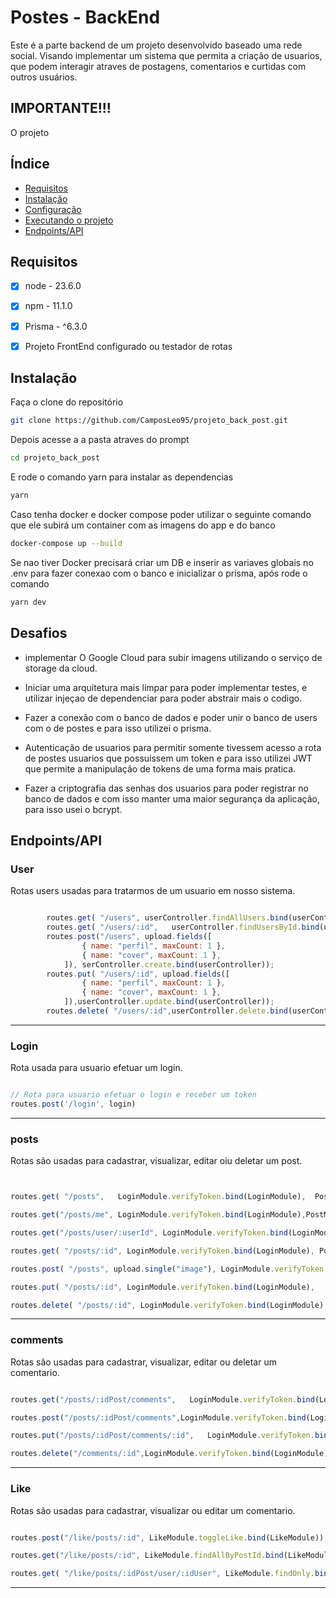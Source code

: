 # Postes - BackEnd

Este é a parte backend de um projeto desenvolvido baseado uma rede social. Visando implementar um sistema que permita a criação de usuarios, que podem interagir atraves de postagens, comentarios e curtidas com outros usuários.


## IMPORTANTE!!!
O projeto 

## Índice

- [Requisitos](#requisitos)
- [Instalação](#instalação)
- [Configuração](#configuração)
- [Executando o projeto](#executando-o-projeto)
- [Endpoints/API](#endpointsapi)

## Requisitos

- [x] node - 23.6.0
- [x] npm - 11.1.0
- [x] Prisma - ^6.3.0
- [x] Projeto FrontEnd configurado ou testador de rotas


## Instalação 

Faça o clone do repositório 

```bash
git clone https://github.com/CamposLeo95/projeto_back_post.git

```

Depois acesse a a pasta atraves do prompt 

```bash
cd projeto_back_post

```
E rode o comando yarn para instalar as dependencias 

```bash
yarn 

```

Caso tenha docker e docker compose poder utilizar o seguinte comando que ele subirá um container com as imagens do app e do banco

```bash
docker-compose up --build

```
Se nao tiver Docker precisará criar um DB e inserir as variaves globais no .env para fazer conexao com o banco e inicializar o prisma, após rode o comando 


```bash
yarn dev

```

## Desafios

- implementar O Google Cloud para subir imagens utilizando o serviço de storage da cloud.

- Iniciar uma arquitetura mais limpar para poder implementar testes, e utilizar injeçao de dependenciar para poder abstrair mais o codigo.

- Fazer a conexão com o banco de dados e poder unir o banco de users com o de postes e para isso utilizei o prisma.

- Autenticação de usuarios para permitir somente tivessem acesso a rota de postes usuarios que possuissem um token e para isso utilizei JWT que permite a manipulação de tokens de uma forma mais pratica.

- Fazer a criptografia das senhas dos usuarios para poder registrar no banco de dados e com isso manter uma maior segurança da aplicação, para isso usei o bcrypt.


## Endpoints/API

### User

Rotas users usadas para tratarmos de um usuario em nosso sistema.

```javaScript

		routes.get( "/users", userController.findAllUsers.bind(userController));
		routes.get( "/users/:id",	userController.findUsersById.bind(userController));
		routes.post("/users", upload.fields([
				{ name: "perfil", maxCount: 1 },
				{ name: "cover", maxCount: 1 },
			]), serController.create.bind(userController));
		routes.put( "/users/:id", upload.fields([
				{ name: "perfil", maxCount: 1 },
				{ name: "cover", maxCount: 1 },
			]),userController.update.bind(userController));
		routes.delete( "/users/:id",userController.delete.bind(userController));
```

------

### Login

 Rota usada para usuario efetuar um login.

```javaScript

// Rota para usuario efetuar o login e receber um token
routes.post('/login', login)

```
------

### posts

 Rotas são usadas para cadastrar, visualizar, editar oiu deletar um post.

```javaScript


routes.get(	"/posts",	LoginModule.verifyToken.bind(LoginModule),	PostModule.findAll.bind(PostModule));

routes.get("/posts/me",	LoginModule.verifyToken.bind(LoginModule),PostModule.findAllByUserPost.bind(PostModule));

routes.get("/posts/user/:userId", LoginModule.verifyToken.bind(LoginModule), PostModule.findAllByUserPost.bind(PostModule));

routes.get( "/posts/:id", LoginModule.verifyToken.bind(LoginModule), PostModule.findById.bind(PostModule));

routes.post( "/posts", upload.single("image"), LoginModule.verifyToken.bind(LoginModule), PostModule.create.bind(PostModule));

routes.put( "/posts/:id", LoginModule.verifyToken.bind(LoginModule), 	PostModule.update.bind(PostModule));

routes.delete( "/posts/:id", LoginModule.verifyToken.bind(LoginModule), PostModule.delete.bind(PostModule));
```
------

### comments

 Rotas são usadas para cadastrar, visualizar, editar ou deletar um comentario.

```javaScript

routes.get("/posts/:idPost/comments",	LoginModule.verifyToken.bind(LoginModule),CommentModule.findByPostId.bind(CommentModule));

routes.post("/posts/:idPost/comments",LoginModule.verifyToken.bind(LoginModule),CommentModule.create.bind(CommentModule));

routes.put("/posts/:idPost/comments/:id",	LoginModule.verifyToken.bind(LoginModule),	CommentModule.update.bind(CommentModule));

routes.delete("/comments/:id",LoginModule.verifyToken.bind(LoginModule),CommentModule.delete.bind(CommentModule));
```
------

### Like

 Rotas são usadas para cadastrar, visualizar ou editar um comentario.

```javaScript

routes.post("/like/posts/:id", LikeModule.toggleLike.bind(LikeModule));

routes.get("/like/posts/:id", LikeModule.findAllByPostId.bind(LikeModule));

routes.get( "/like/posts/:idPost/user/:idUser", LikeModule.findOnly.bind(LikeModule));
```
------